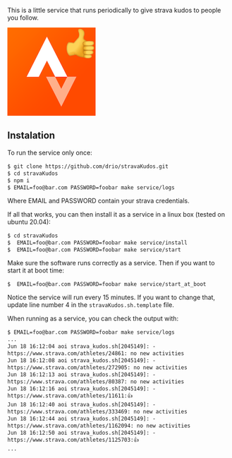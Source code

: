 This is a little service that runs periodically to give strava kudos to people you follow.

![](./stravaKudos.png)

## Instalation

To run the service only once:

```
$ git clone https://github.com/drio/stravaKudos.git
$ cd stravaKudos
$ npm i
$ EMAIL=foo@bar.com PASSWORD=foobar make service/logs
```

Where EMAIL and PASSWORD contain your strava credentials.

If all that works, you can then install it as a service in a linux box (tested
on ubuntu 20.04):

```
$ cd stravaKudos
$  EMAIL=foo@bar.com PASSWORD=foobar make service/install
$  EMAIL=foo@bar.com PASSWORD=foobar make service/start
```

Make sure the software runs correctly as a service. Then if you want to start it
at boot time:

```
$  EMAIL=foo@bar.com PASSWORD=foobar make service/start_at_boot
```

Notice the service will run every 15 minutes. If you want to change that, update line number 4 in the
`stravaKudos.sh.template` file.

When running as a service, you can check the output with:

```
$ EMAIL=foo@bar.com PASSWORD=foobar make service/logs
...
Jun 18 16:12:04 aoi strava_kudos.sh[2045149]: - https://www.strava.com/athletes/24861: no new activities
Jun 18 16:12:08 aoi strava_kudos.sh[2045149]: - https://www.strava.com/athletes/272905: no new activities
Jun 18 16:12:13 aoi strava_kudos.sh[2045149]: - https://www.strava.com/athletes/80387: no new activities
Jun 18 16:12:16 aoi strava_kudos.sh[2045149]: - https://www.strava.com/athletes/11611:👍
Jun 18 16:12:40 aoi strava_kudos.sh[2045149]: - https://www.strava.com/athletes/333469: no new activities
Jun 18 16:12:44 aoi strava_kudos.sh[2045149]: - https://www.strava.com/athletes/1162094: no new activities
Jun 18 16:12:50 aoi strava_kudos.sh[2045149]: - https://www.strava.com/athletes/1125703:👍
...
```
